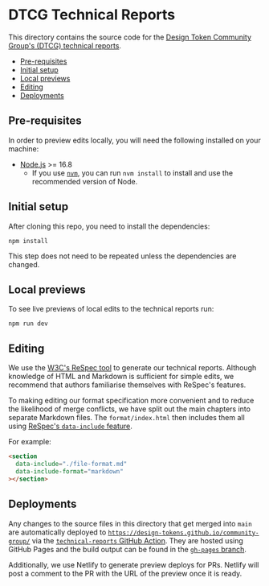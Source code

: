 # DTCG Technical Reports

This directory contains the source code for the [Design Token Community Group's (DTCG) technical reports](https://design-tokens.github.io/community-group/).

<!-- TOC depthfrom:2 -->

- [Pre-requisites](#pre-requisites)
- [Initial setup](#initial-setup)
- [Local previews](#local-previews)
- [Editing](#editing)
- [Deployments](#deployments)

<!-- /TOC -->

## Pre-requisites

In order to preview edits locally, you will need the following installed on your machine:

- [Node.js](https://nodejs.org/en/) >= 16.8
  - If you use [`nvm`](https://github.com/nvm-sh/nvm), you can run `nvm install` to install and use the recommended version of Node.

## Initial setup

After cloning this repo, you need to install the dependencies:

```
npm install
```

This step does not need to be repeated unless the dependencies are changed.

## Local previews

To see live previews of local edits to the technical reports run:

```
npm run dev
```

## Editing

We use the [W3C's ReSpec tool](https://respec.org/docs/) to generate our technical reports. Although knowledge of HTML and Markdown is sufficient for simple edits, we recommend that authors familiarise themselves with ReSpec's features.

To making editing our format specification more convenient and to reduce the likelihood of merge conflicts, we have split out the main chapters into separate Markdown files. The `format/index.html` then includes them all using [ReSpec's `data-include` feature](https://respec.org/docs/#data-include).

For example:

```html
<section
  data-include="./file-format.md"
  data-include-format="markdown"
></section>
```

## Deployments

Any changes to the source files in this directory that get merged into `main` are automatically deployed to [`https://design-tokens.github.io/community-group/`](https://design-tokens.github.io/community-group/) via the [`technical-reports` GitHub Action](../.github/workflows/technical-reports.yml). They are hosted using GitHub Pages and the build output can be found in the [`gh-pages` branch](https://github.com/design-tokens/community-group/tree/gh-pages).

Additionally, we use Netlify to generate preview deploys for PRs. Netlify will post a comment to the PR with the URL of the preview once it is ready.
